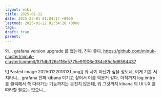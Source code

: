 ```yaml
---
layout: wiki
title: 2025-01-22
date: 2025-22-01 01:04:17 +0900
lastmod: 2025-01-22 01:34:26 +0900
tags: 
draft: true
parent: 
---
```

와... grafana version upgrade 를 했는데, 진짜 좋다.
https://github.com/minuk-cluster/minuk-cluster/commit/971db326c116e5775e9f906e384c85c5d6564437

![[Pasted image 20250122013131.png]]
뭐 사기 아닌가 싶을 정도네, 이게 기본 서치라니... grafana 진짜 kibana 이기고 싶어서 이를 악문거 같다. 아직까지 log entry 를 클릭해서 쭉 따라가는 기능까지는 온전치 않은데, 뭐 그것까지 kibana 의 UI UX 를 따라할 필요는 없으니...